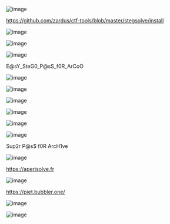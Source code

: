 ![image](https://github.com/stensil4rt/CodeBy/assets/62753044/67a7e25d-7b7c-40ee-aa7c-71c2b5df611f)

https://github.com/zardus/ctf-tools/blob/master/stegsolve/install

![image](https://github.com/stensil4rt/CodeBy/assets/62753044/c3da35c7-ee5d-4760-9977-112148b09af5)

![image](https://github.com/stensil4rt/CodeBy/assets/62753044/7eabb4d8-622b-47fd-9959-ddf65f3e8bad)

![image](https://github.com/stensil4rt/CodeBy/assets/62753044/36dae0cb-3435-4172-8107-fb15f74ec056)

E@sY_SteG0_P@sS_f0R_ArCoO

![image](https://github.com/stensil4rt/CodeBy/assets/62753044/72063502-e4be-46b0-a417-25dc204bd40b)

![image](https://github.com/stensil4rt/CodeBy/assets/62753044/487193cc-0c34-4ea1-a8f5-95d1c5cc6b32)

![image](https://github.com/stensil4rt/CodeBy/assets/62753044/c4e2314d-d80c-40ba-bfcd-416fc97d5335)

![image](https://github.com/stensil4rt/CodeBy/assets/62753044/59ac7d5b-d563-4ffd-9613-f4e07d70d5f2)

![image](https://github.com/stensil4rt/CodeBy/assets/62753044/cea93558-940d-4970-a110-159025202cee)

![image](https://github.com/stensil4rt/CodeBy/assets/62753044/1862dd80-70c0-4b1a-b7b8-14dc01d5f1ae)

Sup2r P@s$ f0R ArcH1ve

![image](https://github.com/stensil4rt/CodeBy/assets/62753044/67ab95c2-79d4-41e3-94ae-d96093c233ad)

https://aperisolve.fr

![image](https://github.com/stensil4rt/CodeBy/assets/62753044/09bef827-7fb1-4d77-991a-780deb2998fa)

https://piet.bubbler.one/

![image](https://github.com/stensil4rt/CodeBy/assets/62753044/2c36d0c2-b1a7-4987-8abd-2fc1a7c89c13)

![image](https://github.com/stensil4rt/CodeBy/assets/62753044/277b6a62-06f3-41c0-bb50-8d8bd7f5ff70)

